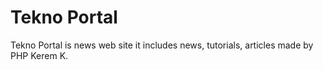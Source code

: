 Tekno Portal
=======================
Tekno Portal is news web site it includes news, tutorials, articles made by PHP
Kerem K.